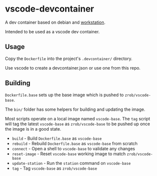 # vscode-devcontainer
A dev container based on debian and [workstation](https://github.com/zrob/workstation).

Intended to be used as a vscode dev container.

## Usage

Copy the `Dockerfile` into the project's `.devcontainer/` directory.

Use vscode to create a devcontainer.json or use one from this repo.

## Building

`Dockerfile.base` sets up the base image which is pushed to `zrob/vscode-base`.

The `bin/` folder has some helpers for building and updating the image.

Most scripts operate on a local image named `vscode-base`. The `tag` script will tag the latest `vscode-base` as `zrob/vscode-base` to be pushed up once the image is in a good state.

* `build` - Build `Dockerfile.base` as `vscode-base`
* `rebuild` - Rebuild `Dockerfile.base` as `vscode-base` from scratch
* `connect` - Open a shell to `vscode-base` to validate any changes
* `reset-image` - Reset `vscode-base` working image to match `zrob/vscode-base`
* `update-station` - Run the `station` command on `vscode-base`
* `tag` - Tag `vscode-base` as `zrob/vscode-base`
